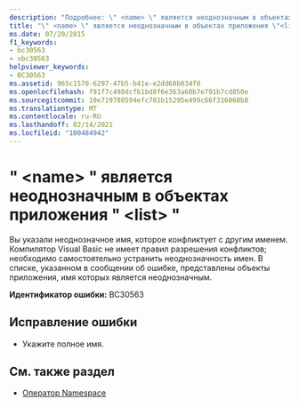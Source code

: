 ```yaml
---
description: "Подробнее: \" <name> \" является неоднозначным в объектах приложения \"<list>'"
title: "\" <name> \" является неоднозначным в объектах приложения \"<list>'"
ms.date: 07/20/2015
f1_keywords:
- bc30563
- vbc30563
helpviewer_keywords:
- BC30563
ms.assetid: 965c1570-6297-47b5-b41e-e2dd68b034f0
ms.openlocfilehash: f91f7c498dcfb1bd8f6e363a60b7e791b7cd850e
ms.sourcegitcommit: 10e719780594efc781b15295e499c66f316068b8
ms.translationtype: MT
ms.contentlocale: ru-RU
ms.lasthandoff: 02/14/2021
ms.locfileid: "100484942"
---
```

# <a name="name-is-ambiguous-in-the-application-objects-list"></a>" \<name> " является неоднозначным в объектах приложения " \<list> "

Вы указали неоднозначное имя, которое конфликтует с другим именем. Компилятор Visual Basic не имеет правил разрешения конфликтов; необходимо самостоятельно устранить неоднозначность имен. В списке, указанном в сообщении об ошибке, представлены объекты приложения, имя которых является неоднозначным.  
  
 **Идентификатор ошибки:** BC30563  
  
## <a name="to-correct-this-error"></a>Исправление ошибки  
  
- Укажите полное имя.  
  
## <a name="see-also"></a>См. также раздел

- [Оператор Namespace](../language-reference/statements/namespace-statement.md)
